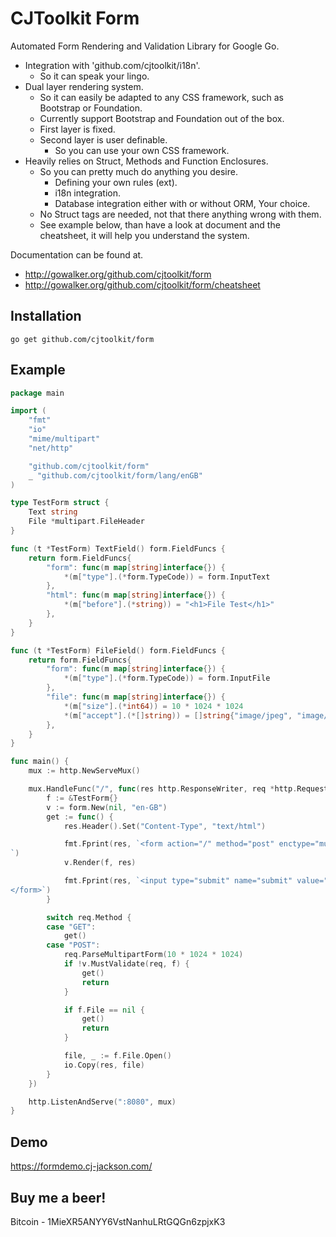 # CJToolkit Form

Automated Form Rendering and Validation Library for Google Go.

- Integration with 'github.com/cjtoolkit/i18n'.
  - So it can speak your lingo.
- Dual layer rendering system.
  - So it can easily be adapted to any CSS framework, such as Bootstrap or Foundation.
  - Currently support Bootstrap and Foundation out of the box.
  - First layer is fixed.
  - Second layer is user definable.
    - So you can use your own CSS framework.
- Heavily relies on Struct, Methods and Function Enclosures.
  - So you can pretty much do anything you desire.
    - Defining your own rules (ext).
    - i18n integration.
    - Database integration either with or without ORM, Your choice.
  - No Struct tags are needed, not that there anything wrong with them.
  - See example below, than have a look at document and the cheatsheet, it will help you understand the system.


Documentation can be found at.

 - http://gowalker.org/github.com/cjtoolkit/form
 - http://gowalker.org/github.com/cjtoolkit/form/cheatsheet

## Installation

~~~
go get github.com/cjtoolkit/form
~~~

## Example

~~~ go
package main

import (
	"fmt"
	"io"
	"mime/multipart"
	"net/http"

	"github.com/cjtoolkit/form"
	_ "github.com/cjtoolkit/form/lang/enGB"
)

type TestForm struct {
	Text string
	File *multipart.FileHeader
}

func (t *TestForm) TextField() form.FieldFuncs {
	return form.FieldFuncs{
		"form": func(m map[string]interface{}) {
			*(m["type"].(*form.TypeCode)) = form.InputText
		},
		"html": func(m map[string]interface{}) {
			*(m["before"].(*string)) = "<h1>File Test</h1>"
		},
	}
}

func (t *TestForm) FileField() form.FieldFuncs {
	return form.FieldFuncs{
		"form": func(m map[string]interface{}) {
			*(m["type"].(*form.TypeCode)) = form.InputFile
		},
		"file": func(m map[string]interface{}) {
			*(m["size"].(*int64)) = 10 * 1024 * 1024
			*(m["accept"].(*[]string)) = []string{"image/jpeg", "image/png"}
		},
	}
}

func main() {
	mux := http.NewServeMux()

	mux.HandleFunc("/", func(res http.ResponseWriter, req *http.Request) {
		f := &TestForm{}
		v := form.New(nil, "en-GB")
		get := func() {
			res.Header().Set("Content-Type", "text/html")

			fmt.Fprint(res, `<form action="/" method="post" enctype="multipart/form-data">
`)
			v.Render(f, res)

			fmt.Fprint(res, `<input type="submit" name="submit" value="Submit">
</form>`)
		}

		switch req.Method {
		case "GET":
			get()
		case "POST":
			req.ParseMultipartForm(10 * 1024 * 1024)
			if !v.MustValidate(req, f) {
				get()
				return
			}

			if f.File == nil {
				get()
				return
			}

			file, _ := f.File.Open()
			io.Copy(res, file)
		}
	})

	http.ListenAndServe(":8080", mux)
}
~~~

## Demo

https://formdemo.cj-jackson.com/

## Buy me a beer!

Bitcoin - 1MieXR5ANYY6VstNanhuLRtGQGn6zpjxK3